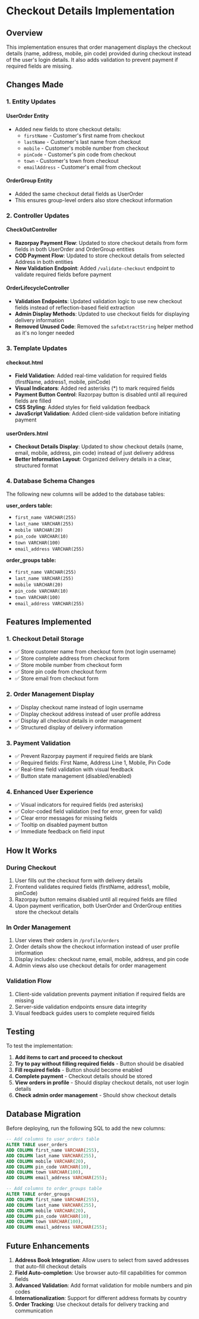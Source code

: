 # Checkout Details Implementation

## Overview
This implementation ensures that order management displays the checkout details (name, address, mobile, pin code) provided during checkout instead of the user's login details. It also adds validation to prevent payment if required fields are missing.

## Changes Made

### 1. Entity Updates

#### UserOrder Entity
- Added new fields to store checkout details:
  - `firstName` - Customer's first name from checkout
  - `lastName` - Customer's last name from checkout  
  - `mobile` - Customer's mobile number from checkout
  - `pinCode` - Customer's pin code from checkout
  - `town` - Customer's town from checkout
  - `emailAddress` - Customer's email from checkout

#### OrderGroup Entity
- Added the same checkout detail fields as UserOrder
- This ensures group-level orders also store checkout information

### 2. Controller Updates

#### CheckOutController
- **Razorpay Payment Flow**: Updated to store checkout details from form fields in both UserOrder and OrderGroup entities
- **COD Payment Flow**: Updated to store checkout details from selected Address in both entities
- **New Validation Endpoint**: Added `/validate-checkout` endpoint to validate required fields before payment

#### OrderLifecycleController
- **Validation Endpoints**: Updated validation logic to use new checkout fields instead of reflection-based field extraction
- **Admin Display Methods**: Updated to use checkout fields for displaying delivery information
- **Removed Unused Code**: Removed the `safeExtractString` helper method as it's no longer needed

### 3. Template Updates

#### checkout.html
- **Field Validation**: Added real-time validation for required fields (firstName, address1, mobile, pinCode)
- **Visual Indicators**: Added red asterisks (*) to mark required fields
- **Payment Button Control**: Razorpay button is disabled until all required fields are filled
- **CSS Styling**: Added styles for field validation feedback
- **JavaScript Validation**: Added client-side validation before initiating payment

#### userOrders.html
- **Checkout Details Display**: Updated to show checkout details (name, email, mobile, address, pin code) instead of just delivery address
- **Better Information Layout**: Organized delivery details in a clear, structured format

### 4. Database Schema Changes

The following new columns will be added to the database tables:

**user_orders table:**
- `first_name VARCHAR(255)`
- `last_name VARCHAR(255)`
- `mobile VARCHAR(20)`
- `pin_code VARCHAR(10)`
- `town VARCHAR(100)`
- `email_address VARCHAR(255)`

**order_groups table:**
- `first_name VARCHAR(255)`
- `last_name VARCHAR(255)`
- `mobile VARCHAR(20)`
- `pin_code VARCHAR(10)`
- `town VARCHAR(100)`
- `email_address VARCHAR(255)`

## Features Implemented

### 1. Checkout Detail Storage
- ✅ Store customer name from checkout form (not login username)
- ✅ Store complete address from checkout form
- ✅ Store mobile number from checkout form
- ✅ Store pin code from checkout form
- ✅ Store email from checkout form

### 2. Order Management Display
- ✅ Display checkout name instead of login username
- ✅ Display checkout address instead of user profile address
- ✅ Display all checkout details in order management
- ✅ Structured display of delivery information

### 3. Payment Validation
- ✅ Prevent Razorpay payment if required fields are blank
- ✅ Required fields: First Name, Address Line 1, Mobile, Pin Code
- ✅ Real-time field validation with visual feedback
- ✅ Button state management (disabled/enabled)

### 4. Enhanced User Experience
- ✅ Visual indicators for required fields (red asterisks)
- ✅ Color-coded field validation (red for error, green for valid)
- ✅ Clear error messages for missing fields
- ✅ Tooltip on disabled payment button
- ✅ Immediate feedback on field input

## How It Works

### During Checkout
1. User fills out the checkout form with delivery details
2. Frontend validates required fields (firstName, address1, mobile, pinCode)
3. Razorpay button remains disabled until all required fields are filled
4. Upon payment verification, both UserOrder and OrderGroup entities store the checkout details

### In Order Management
1. User views their orders in `/profile/orders`
2. Order details show the checkout information instead of user profile information
3. Display includes: checkout name, email, mobile, address, and pin code
4. Admin views also use checkout details for order management

### Validation Flow
1. Client-side validation prevents payment initiation if required fields are missing
2. Server-side validation endpoints ensure data integrity
3. Visual feedback guides users to complete required fields

## Testing

To test the implementation:

1. **Add items to cart and proceed to checkout**
2. **Try to pay without filling required fields** - Button should be disabled
3. **Fill required fields** - Button should become enabled
4. **Complete payment** - Checkout details should be stored
5. **View orders in profile** - Should display checkout details, not user login details
6. **Check admin order management** - Should show checkout details

## Database Migration

Before deploying, run the following SQL to add the new columns:

```sql
-- Add columns to user_orders table
ALTER TABLE user_orders 
ADD COLUMN first_name VARCHAR(255),
ADD COLUMN last_name VARCHAR(255),
ADD COLUMN mobile VARCHAR(20),
ADD COLUMN pin_code VARCHAR(10),
ADD COLUMN town VARCHAR(100),
ADD COLUMN email_address VARCHAR(255);

-- Add columns to order_groups table  
ALTER TABLE order_groups
ADD COLUMN first_name VARCHAR(255),
ADD COLUMN last_name VARCHAR(255),
ADD COLUMN mobile VARCHAR(20),
ADD COLUMN pin_code VARCHAR(10),
ADD COLUMN town VARCHAR(100),
ADD COLUMN email_address VARCHAR(255);
```

## Future Enhancements

1. **Address Book Integration**: Allow users to select from saved addresses that auto-fill checkout details
2. **Field Auto-completion**: Use browser auto-fill capabilities for common fields
3. **Advanced Validation**: Add format validation for mobile numbers and pin codes
4. **Internationalization**: Support for different address formats by country
5. **Order Tracking**: Use checkout details for delivery tracking and communication
